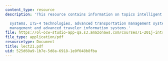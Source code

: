 ```yaml
---
content_type: resource
description: 'This resource contains information on topics intelligent transportation

  systems, ITS-4 technologies, advanced transportation management systems, incident
  management and advanced traveler information systems.'
file: https://ol-ocw-studio-app-qa.s3.amazonaws.com/courses/1-201j-introduction-to-transportation-systems-fall-2006/525d60a91b7e5d8a69181e0f048b8fba_lect21.pdf
file_type: application/pdf
resourcetype: Document
title: lect21.pdf
uid: 525d60a9-1b7e-5d8a-6918-1e0f048b8fba
---
```

